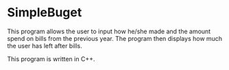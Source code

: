 # SimpleBuget

This program allows the user to input how he/she made  and the amount spend on bills from the previous year. The program then displays how much the user has left after bills.
   
This program is written in C++.